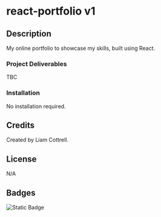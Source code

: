 # react-portfolio v1

## Description
My online portfolio to showcase my skills, built using React.

### Project Deliverables
<!-- - Used financial records stored in an array
- Wrote code to calculate the:
  - Total number of months -->
TBC

### Installation
No installation required.

<!-- ### Usage
The webpage can be viewed at https://lico27.github.io/calendar-app and the JavaScript can be viewed in the repository at /script.js.

### Screenshot
![Screenshot of completed project](/screenshot.png) -->

## Credits
Created by Liam Cottrell.

## License
N/A

## Badges
![Static Badge](https://img.shields.io/badge/project-in_progress-blue)

<!-- ## Badges
![Static Badge](https://img.shields.io/badge/project-complete-brightgreen) -->